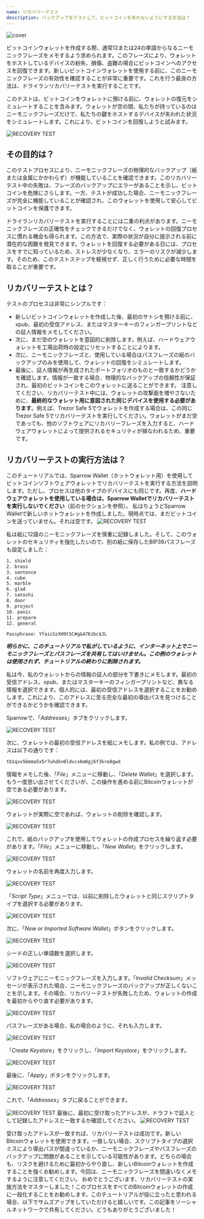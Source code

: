 ```yaml
---
name: リカバリーテスト
description: バックアップをテストして、ビットコインを失わないようにする方法は？
---
```

![cover](assets/cover.webp)

ビットコインウォレットを作成する際、通常12または24の単語からなるニーモニックフレーズをメモするよう求められます。このフレーズにより、ウォレットをホストしているデバイスの紛失、損傷、盗難の場合にビットコインへのアクセスを回復できます。新しいビットコインウォレットを使用する前に、このニーモニックフレーズの有効性を確認することが非常に重要です。これを行う最良の方法は、ドライランリカバリーテストを実行することです。

このテストは、ビットコインをウォレットに預ける前に、ウォレットの復元をシミュレートすることを含みます。ウォレットが空の間、私たちが持っているのはニーモニックフレーズだけで、私たちの鍵をホストするデバイスが失われた状況をシミュレートします。これにより、ビットコインを回復しようと試みます。

![RECOVERY TEST](assets/notext/01.webp)

## その目的は？

このテストプロセスにより、ニーモニックフレーズの物理的なバックアップ（紙または金属にかかわらず）が機能していることを確認できます。このリカバリーテスト中の失敗は、フレーズのバックアップにエラーがあることを示し、ビットコインを危険にさらします。一方、テストが成功した場合、ニーモニックフレーズが完全に機能していることが確認され、このウォレットを使用して安心してビットコインを保護できます。

ドライランリカバリーテストを実行することには二重の利点があります。ニーモニックフレーズの正確性をチェックできるだけでなく、ウォレットの回復プロセスに慣れる機会も得られます。この方法で、実際の状況が自分に提示される前に潜在的な困難を発見できます。ウォレットを回復する必要がある日には、プロセスをすでに知っているため、ストレスが少なくなり、エラーのリスクが減少します。そのため、このテストステップを軽視せず、正しく行うために必要な時間を取ることが重要です。

## リカバリーテストとは？

テストのプロセスは非常にシンプルです：
- 新しいビットコインウォレットを作成した後、最初のサトシを預ける前に、xpub、最初の受信アドレス、またはマスターキーのフィンガープリントなどの証人情報をメモしてください。
- 次に、まだ空のウォレットを意図的に削除します。例えば、ハードウェアウォレットを工場出荷時の設定にリセットすることによります。
- 次に、ニーモニックフレーズと、使用している場合はパスフレーズの紙のバックアップのみを使用して、ウォレットの回復をシミュレートします。
- 最後に、証人情報が再生成されたポートフォリオのものと一致するかどうかを確認します。情報が一致する場合、物理的なバックアップの信頼性が保証され、最初のビットコインをこのウォレットに送ることができます。
注意してください、リカバリーテスト中には、ウォレットの攻撃面を増やさないために、**最終的なウォレット用に意図された同じデバイスを使用する必要があります**。例えば、Trezor Safe 5でウォレットを作成する場合は、この同じTrezor Safe 5でリカバリーテストを実行してください。ウォレットがまだ空であっても、他のソフトウェアにリカバリーフレーズを入力すると、ハードウェアウォレットによって提供されるセキュリティが損なわれるため、重要です。

## リカバリーテストの実行方法は？

このチュートリアルでは、Sparrow Wallet（ホットウォレット用）を使用してビットコインソフトウェアウォレットでリカバリーテストを実行する方法を説明します。ただし、プロセスは他のタイプのデバイスにも同じです。再度、**ハードウェアウォレットを使用している場合は、Sparrow Walletでリカバリーテストを実行しないでください**（前のセクションを参照）。
私はちょうどSparrow Walletで新しいホットウォレットを作成しました。現時点では、まだビットコインを送っていません。それは空です。
![RECOVERY TEST](assets/notext/02.webp)

私は紙に12語のニーモニックフレーズを慎重に記録しました。そして、このウォレットのセキュリティを強化したいので、別の紙に保存したBIP39パスフレーズも設定しました：

```txt
1. shield
2. brass
3. sentence
4. cube
5. marble
6. glad
7. satoshi
8. door
9. project
10. panic
11. prepare
12. general
```

```text
Passphrase: YfaicGzXH9t5C#g&47Kzbc$JL
```

***明らかに、このチュートリアルで私がしているように、インターネット上でニーモニックフレーズとパスフレーズを共有してはいけません。この例のウォレットは使用されず、チュートリアルの終わりに削除されます。***

私は今、私のウォレットからの情報の証人の部分を下書きにメモします。最初の受信アドレス、xpub、またはマスターキーのフィンガープリントなど、異なる情報を選択できます。個人的には、最初の受信アドレスを選択することをお勧めします。これにより、このアドレスに至る完全な最初の導出パスを見つけることができるかどうかを確認できます。

Sparrowで、「*Addresses*」タブをクリックします。

![RECOVERY TEST](assets/notext/03.webp)

次に、ウォレットの最初の受信アドレスを紙にメモします。私の例では、アドレスは以下の通りです：

```txt
tb1qxv56mma5x5r7uhdkn0ldvcx6m0gj6f3kre0gwd
```

情報をメモした後、「*File*」メニューに移動し、「*Delete Wallet*」を選択します。もう一度思い出させてくださいが、この操作を進める前にBitcoinウォレットが空である必要があります。

![RECOVERY TEST](assets/notext/04.webp)

ウォレットが実際に空であれば、ウォレットの削除を確認します。

![RECOVERY TEST](assets/notext/05.webp)

これで、紙のバックアップを使用してウォレットの作成プロセスを繰り返す必要があります。「*File*」メニューに移動し、「*New Wallet*」をクリックします。

![RECOVERY TEST](assets/notext/06.webp)

ウォレットの名前を再度入力します。

![RECOVERY TEST](assets/notext/07.webp)

「*Script Type*」メニューでは、以前に削除したウォレットと同じスクリプトタイプを選択する必要があります。

![RECOVERY TEST](assets/notext/08.webp)

次に、「*New or Imported Software Wallet*」ボタンをクリックします。

![RECOVERY TEST](assets/notext/09.webp)

シードの正しい単語数を選択します。

![RECOVERY TEST](assets/notext/10.webp)

ソフトウェアにニーモニックフレーズを入力します。「*Invalid Checksum*」メッセージが表示された場合、ニーモニックフレーズのバックアップが正しくないことを示します。その場合、リカバリーテストが失敗したため、ウォレットの作成を最初からやり直す必要があります。

![RECOVERY TEST](assets/notext/11.webp)

パスフレーズがある場合、私の場合のように、それも入力します。

![RECOVERY TEST](assets/notext/12.webp)

「*Create Keystore*」をクリックし、「*Import Keystore*」をクリックします。

![RECOVERY TEST](assets/notext/13.webp)

最後に、「*Apply*」ボタンをクリックします。

![RECOVERY TEST](assets/notext/14.webp)

これで、「*Addresses*」タブに戻ることができます。

![RECOVERY TEST](assets/notext/15.webp)
最後に、最初に受け取ったアドレスが、ドラフトで証人として記録したアドレスと一致するか確認してください。
![RECOVERY TEST](assets/notext/16.webp)

受け取ったアドレスが一致すれば、リカバリーテストは成功です。新しいBitcoinウォレットを使用できます。一致しない場合、スクリプトタイプの選択ミスにより導出パスが間違っているか、ニーモニックフレーズやパスフレーズのバックアップに問題があることを示している可能性があります。どちらの場合も、リスクを避けるために最初からやり直し、新しいBitcoinウォレットを作成することを強くお勧めします。今回は、ニーモニックフレーズを間違いなくメモするように注意してください。
おめでとうございます、リカバリーテストの実施方法をマスターしました！このプロセスをすべてのBitcoinウォレットの作成に一般化することをお勧めします。このチュートリアルが役に立ったと思われる場合、以下でサムズアップをしていただけると嬉しいです。この記事をソーシャルネットワークで共有してください。どうもありがとうございました！